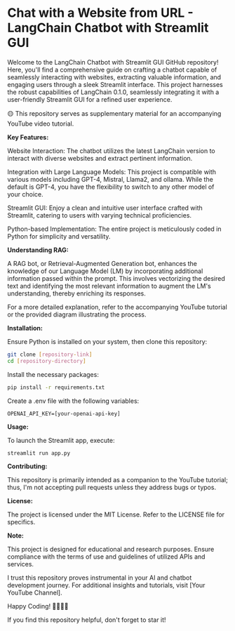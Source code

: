 # Chat with a Website from URL - LangChain Chatbot with Streamlit GUI

Welcome to the LangChain Chatbot with Streamlit GUI GitHub repository! Here, you'll find a comprehensive guide on crafting a chatbot capable of seamlessly interacting with websites, extracting valuable information, and engaging users through a sleek Streamlit interface. This project harnesses the robust capabilities of LangChain 0.1.0, seamlessly integrating it with a user-friendly Streamlit GUI for a refined user experience.

🟡 This repository serves as supplementary material for an accompanying YouTube video tutorial.

**Key Features:**

Website Interaction: The chatbot utilizes the latest LangChain version to interact with diverse websites and extract pertinent information.

Integration with Large Language Models: This project is compatible with various models including GPT-4, Mistral, Llama2, and ollama. While the default is GPT-4, you have the flexibility to switch to any other model of your choice.

Streamlit GUI: Enjoy a clean and intuitive user interface crafted with Streamlit, catering to users with varying technical proficiencies.

Python-based Implementation: The entire project is meticulously coded in Python for simplicity and versatility.

**Understanding RAG:**

A RAG bot, or Retrieval-Augmented Generation bot, enhances the knowledge of our Language Model (LM) by incorporating additional information passed within the prompt. This involves vectorizing the desired text and identifying the most relevant information to augment the LM's understanding, thereby enriching its responses.

For a more detailed explanation, refer to the accompanying YouTube tutorial or the provided diagram illustrating the process.

**Installation:**

Ensure Python is installed on your system, then clone this repository:
```bash
git clone [repository-link]
cd [repository-directory]
```
Install the necessary packages:
```bash
pip install -r requirements.txt
```
Create a .env file with the following variables:
```plaintext
OPENAI_API_KEY=[your-openai-api-key]
```

**Usage:**

To launch the Streamlit app, execute:
```bash
streamlit run app.py
```

**Contributing:**

This repository is primarily intended as a companion to the YouTube tutorial; thus, I'm not accepting pull requests unless they address bugs or typos.

**License:**

The project is licensed under the MIT License. Refer to the LICENSE file for specifics.

**Note:**

This project is designed for educational and research purposes. Ensure compliance with the terms of use and guidelines of utilized APIs and services.

I trust this repository proves instrumental in your AI and chatbot development journey. For additional insights and tutorials, visit [Your YouTube Channel].

Happy Coding! 🚀👨‍💻🤖

If you find this repository helpful, don't forget to star it!
